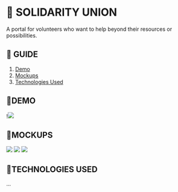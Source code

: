 # **📂 SOLIDARITY UNION**

A portal for volunteers who want to help beyond their resources or possibilities.

## **📑 GUIDE**

1. [Demo](#demo)
2. [Mockups](#mockups)
3. [Technologies Used](#technologies-used)

## **🚀DEMO**

!![](https://union-solidaria-app.vercel.app/)

## **🎨MOCKUPS**

![](https://res.cloudinary.com/dpdtjoyi3/image/upload/v1694710388/union-solidaria/546shots_so_bdnefv.jpg)
![](https://res.cloudinary.com/dpdtjoyi3/image/upload/v1694710388/union-solidaria/584shots_so_lzihor.jpg)
![](https://res.cloudinary.com/dpdtjoyi3/image/upload/v1694710387/union-solidaria/562shots_so_ojb3ns.jpg)

## **💬TECHNOLOGIES USED**

...

